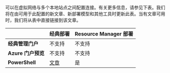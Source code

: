 可以在虚拟网络与多个本地站点之间配置连接。有关更多信息，请参见下表。我们将在由可用于此配置的新文章、新部署模型和其他工具时更新此表。当有文章可用时，我们将从表中直接链接到该文章。

| | **经典部署** | **Resource Manager 部署** |
|-----------------------------------------|-------------|---------------------|
| **经典管理门户** | 不支持 | 不支持 |
| **Azure 门户预览** | 不支持 | 不支持 |
| **PowerShell** | [文章](/documentation/articles/vpn-gateway-multi-site/) | 是 |

<!---HONumber=Mooncake_0425_2016-->
